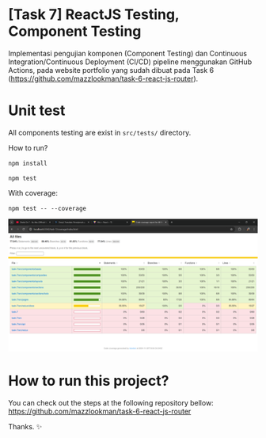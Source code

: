 # [Task 7] ReactJS Testing, Component Testing

Implementasi pengujian komponen (Component Testing) dan Continuous Integration/Continuous Deployment (CI/CD) pipeline menggunakan GitHub Actions, 
pada website portfolio yang sudah dibuat pada Task 6 (https://github.com/mazzlookman/task-6-react-js-router).

# Unit test
All components testing are exist in `src/tests/` directory.

How to run?
```shell
npm install
```

```shell
npm test
```

With coverage:
```shell
npm test -- --coverage
```

![coverage-test](public/images/coverage.png)


# How to run this project?
You can check out the steps at the following repository bellow:
https://github.com/mazzlookman/task-6-react-js-router

Thanks. ✨

